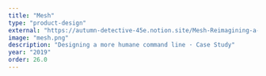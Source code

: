 ```yaml
---
title: "Mesh"
type: "product-design"
external: "https://autumn-detective-45e.notion.site/Mesh-Reimagining-a-more-Humane-Command-Line-42140fd0338f47b19b9d365ecf7cce56"
image: "mesh.png"
description: "Designing a more humane command line · Case Study"
year: "2019"
order: 26.0
---
```

